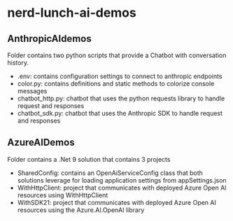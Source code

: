 # nerd-lunch-ai-demos

## AnthropicAIdemos
Folder contains two python scripts that provide a Chatbot with conversation history.

- .env: contains configuration settings to connect to anthropic endpoints
- color.py: contains definitions and static methods to colorize console messages
- chatbot_http.py: chatbot that uses the python requests library to handle request and responses
- chatbot_sdk.py: chatbot that uses the Anthropic SDK to handle request and responses

## AzureAIDemos
Folder contains a .Net 9 solution that contains 3 projects

- SharedConfig: contains an OpenAiServiceConfig class that both solutions leverage for loading application settings from appSettings.json
- WithHttpClient: project that communicates with deployed Azure Open AI resources using WithHttpClient
- WithSDK21: project that communicates with deployed Azure Open AI resources using the Azure.AI.OpenAI library